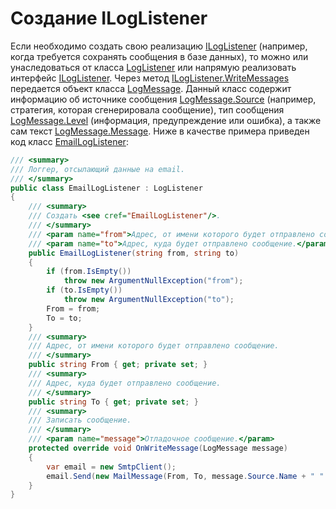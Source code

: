 # Создание ILogListener

Если необходимо создать свою реализацию [ILogListener](xref:StockSharp.Logging.ILogListener) (например, когда требуется сохранять сообщения в базе данных), то можно или унаследоваться от класса [LogListener](xref:StockSharp.Logging.LogListener) или напрямую реализовать интерфейс [ILogListener](xref:StockSharp.Logging.ILogListener). Через метод [ILogListener.WriteMessages](xref:StockSharp.Logging.ILogListener.WriteMessages) передается объект класса [LogMessage](xref:StockSharp.Logging.LogMessage). Данный класс содержит информацию об источнике сообщения [LogMessage.Source](xref:StockSharp.Logging.LogMessage.Source) (например, стратегия, которая сгенерировала сообщение), тип сообщения [LogMessage.Level](xref:StockSharp.Logging.LogMessage.Level) (информация, предупреждение или ошибка), а также сам текст [LogMessage.Message](xref:StockSharp.Logging.LogMessage.Message). Ниже в качестве примера приведен код класс [EmailLogListener](xref:StockSharp.Logging.EmailLogListener): 

```cs
/// <summary>
/// Логгер, отсылающий данные на email. 
/// </summary>
public class EmailLogListener : LogListener
{
	/// <summary>
	/// Создать <see cref="EmailLogListener"/>.
	/// </summary>
	/// <param name="from">Адрес, от имени которого будет отправлено сообщение.</param>
	/// <param name="to">Адрес, куда будет отправлено сообщение.</param>
	public EmailLogListener(string from, string to)
	{
		if (from.IsEmpty())
			throw new ArgumentNullException("from");
		if (to.IsEmpty())
			throw new ArgumentNullException("to");
		From = from;
		To = to;
	}
	/// <summary>
	/// Адрес, от имени которого будет отправлено сообщение.
	/// </summary>
	public string From { get; private set; }
	/// <summary>
	/// Адрес, куда будет отправлено сообщение.
	/// </summary>
	public string To { get; private set; }
	/// <summary>
	/// Записать сообщение.
	/// </summary>
	/// <param name="message">Отладочное сообщение.</param>
	protected override void OnWriteMessage(LogMessage message)
	{
		var email = new SmtpClient();
		email.Send(new MailMessage(From, To, message.Source.Name + " " + message.Level, message.Message));
	}
}
```
